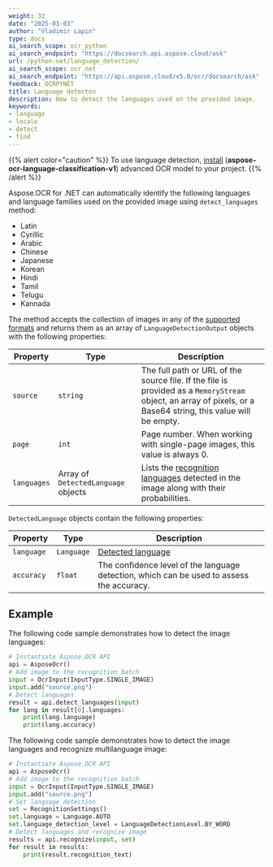 ```yaml
---
weight: 32
date: "2025-03-03"
author: "Vladimir Lapin"
type: docs
ai_search_scope: ocr_python
ai_search_endpoint: "https://docsearch.api.aspose.cloud/ask"
url: /python-net/language_detection/
ai_search_scope: ocr_net
ai_search_endpoint: "https://api.aspose.cloud/v5.0/ocr/docsearch/ask"
feedback: OCRPYNET
title: Language detecton
description: How to detect the languages used on the provided image.
keywords:
- language
- locale
- detect
- find
---
```


{{% alert color="caution" %}} 
To use language detection, [install](/ocr/python-net/modules/) (**aspose-ocr-language-classification-v1**) advanced OCR model to your project.
{{% /alert %}}

Aspose.OCR for .NET can automatically identify the following languages and language families used on the provided image using `detect_languages` method:

- Latin
- Cyrillic
- Arabic
- Chinese
- Japanese
- Korean
- Hindi
- Tamil
- Telugu
- Kannada

The method accepts the collection of images in any of the [supported formats](/ocr/python-net/supported-file-formats/) and returns them as an array of `LanguageDetectionOutput` objects with the following properties:

Property    | Type                                | Description
----------- | ----------------------------------- | -----------
`source`    | `string`                            | The full path or URL of the source file. If the file is provided as a `MemoryStream` object, an array of pixels, or a Base64 string, this value will be empty.
`page`      | `int`                               | Page number. When working with single-page images, this value is always 0.
`languages` | Array of `DetectedLanguage` objects | Lists the [recognition languages](/ocr/python-net/languages/) detected in the image along with their probabilities.

`DetectedLanguage` objects contain the following properties:

Property    | Type       | Description
----------- | ---------- | -----------
`language ` | `Language` | [Detected language](/ocr/python-net/languages/)
`accuracy ` | `float`    | The confidence level of the language detection, which can be used to assess the accuracy.

## Example

The following code sample demonstrates how to detect the image languages:

```python
# Instantiate Aspose.OCR API
api = AsposeOcr()
# Add image to the recognition batch
input = OcrInput(InputType.SINGLE_IMAGE)
input.add("source.png")
# Detect languages
result = api.detect_languages(input)
for lang in result[0].languages:
    print(lang.language)
    print(lang.accuracy)
```

The following code sample demonstrates how to detect the image languages and recognize multilanguage image:

```python
# Instantiate Aspose.OCR API
api = AsposeOcr()
# Add image to the recognition batch
input = OcrInput(InputType.SINGLE_IMAGE)
input.add("source.png")
# Set language detection
set = RecognitionSettings()
set.language = Language.AUTO
set.language_detection_level = LanguageDetectionLevel.BY_WORD
# Detect languages and recognize image     
results = api.recognize(input, set)
for result in results:
    print(result.recognition_text)
```
